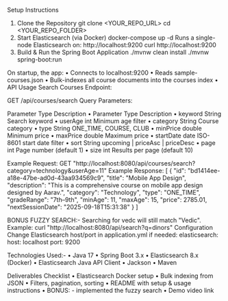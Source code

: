 Setup Instructions
1.	Clone the Repository git clone <YOUR_REPO_URL> cd <YOUR_REPO_FOLDER>
2.	Start Elasticsearch (via Docker) docker-compose up -d Runs a single-node Elasticsearch on: http://localhost:9200 curl http://localhost:9200
3.	Build & Run the Spring Boot Application ./mvnw clean install ./mvnw spring-boot:run
   
On startup, the app: 
•	Connects to localhost:9200 
•	Reads sample-courses.json 
•	Bulk-indexes all course documents into the courses index
•	API Usage Search Courses Endpoint:

GET /api/courses/search Query Parameters:

Parameter	Type	Description
•	Parameter	Type	Description
•	keyword	String	Search keyword
•	userAge	int	Minimum age filter
•	category	String	Course category
•	type	String	ONE_TIME, COURSE, CLUB
•	minPrice	double	Minimum price
•	maxPrice	double	Maximum price
•	startDate	date	ISO-8601 start date filter
•	sort	String	upcoming | priceAsc | priceDesc
•	page	int	Page number (default 1)
•	size	int	Results per page (default 10)

Example Request: 
GET "http://localhost:8080/api/courses/search?category=technology&userAge=11" 
Example Response: 
[
    {
        "id": "bd1414ee-a18e-47be-ad0d-43aa934569c9",
        "title": "Mobile App Design",
        "description": "This is a comprehensive course on mobile app design designed by Aarav.",
        "category": "Technology",
        "type": "ONE_TIME",
        "gradeRange": "7th–9th",
        "minAge": 11,
        "maxAge": 15,
        "price": 2785.01,
        "nextSessionDate": "2025-09-18T15:31:38"
    }
]

BONUS FUZZY SEARCH:-
Searching for vedc will still match "Vedic".
Example: curl "http://localhost:8080/api/search?q=dinors"
Configuration Change 
Elasticsearch host/port in application.yml if needed: elasticsearch: host: localhost port: 9200

Technologies Used:- 
•	Java 17
•	Spring Boot 3.x
•	Elasticsearch 8.x (Docker)
•	Elasticsearch Java API Client
•	Jackson
•	Maven

Deliverables Checklist
•	Elasticsearch Docker setup
•	Bulk indexing from JSON
•	Filters, pagination, sorting
•	README with setup & usage instructions
•	BONUS: - implemented the fuzzy search
•	Demo video link
